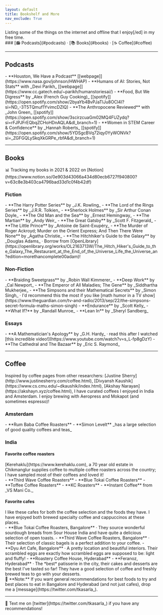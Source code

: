 ```yaml
---
layout: default
title: Bookshelf and More
nav_exclude: True
---
```


<div class="more-intro" markdown="1">
Listing some of the things on the internet and offline that I enjoy[/ed] in my free time.
</div>

<div class="more-navigation" markdown="1">
### [📻 Podcasts](#podcasts) · [📚 Books](#books) · [☕ Coffee](#coffee)
</div>

---

## Podcasts

<div class="content-list" markdown="1">
- **Houston, We Have a Podcast** [[webpage]](https://www.nasa.gov/johnson/HWHAP)
- **Humans of AI: Stories, Not Stats** with _Devi Parikh_ [[webpage]](https://www.cc.gatech.edu/~parikh/humanstoriesai/)
- **Food, But We Digress** by _Alex (French Guy Cooking)_ [[spotify]](https://open.spotify.com/show/2byaYb4BvPJaTIJu8OCl4I?si=ND_-3T5TQmuf1YvimcDZlQ)
- **The Anthropocene Reviewed** with _John Green_ [[spotify]](https://open.spotify.com/show/3scirzcuaGm02MQ4FUZydq?si=rFJPJFrEQbqZCHoHDnAQLA&dl_branch=1)
- **Women in STEM Career & Confidence** by _Hannah Roberts_ [[spotify]](https://open.spotify.com/show/5YDSgcBVq72iqy0YyWONVk?si=_ZGFGQLySkqXkGRPe_rbfA&dl_branch=1)
</div>

---

## Books

<div class="book-tracking" markdown="1">
📊 Tracking my books in 2021 & 2022 on [Notion](https://www.notion.so/0e903d43066a434d80ecb6727f940800?v=63c8e3b403ca4796bad33d1c0f4b42df)
</div>

### Fiction

<div class="content-list" markdown="1">
- **The Harry Potter Series** by _J.K. Rowling_
- **The Lord of the Rings Series** by _J.R.R. Tolkien_
- **Sherlock Holmes** by _Sir Arthur Conan Doyle_
- **The Old Man and the Sea** by _Ernest Hemingway_
- **The Martian** by _Andy Weir_
- **The Great Gatsby** by _Scott F. Fitzgerald_
- **The Little Prince** by _Antoine de Saint-Exupéry_
- **The Murder of Roger Ackroyd; Murder on the Orient Express; And Then There Were None** by _Agatha Christie_
- **The Hitchhiker's Guide to the Galaxy** by _Douglas Adams_ · Borrow from [OpenLibrary](https://openlibrary.org/works/OL2163713W/The_Hitch_Hiker's_Guide_to_the_Galaxy_The_Restaurant_at_the_End_of_the_Universe_Life_the_Universe_an?edition=morethancomplete00adam)!
</div>

### Non-Fiction

<div class="content-list" markdown="1">
- **Braiding Sweetgrass** by _Robin Wall Kimmerer_
- **Deep Work** by _Cal Newport_
- **The Emperor of All Maladies; The Gene** by _Siddhartha Mukherjee_
- **The Simpsons and their Mathematical Secrets** by _Simon Singh_ · I'd recommend this the most if you like [math humor in a TV show](https://www.theguardian.com/tv-and-radio/2013/sep/22/the-simpsons-secret-formula-maths-simon-singh)
- **Endurance** by _Scott Kelly_
- **What If?** by _Randall Munroe_
- **Lean In** by _Sheryl Sandberg_
</div>

### Essays

<div class="content-list" markdown="1">
- **A Mathematician's Apology** by _G.H. Hardy_ · read this after I watched [this incredible video!](https://www.youtube.com/watch?v=s_L-fp8gDzY)
- **The Cathedral and The Bazaar** by _Eric S. Raymond_
</div>

---

## Coffee

<div class="coffee-intro" markdown="1">
Inspired by coffee pages from other researchers: [Justine Sherry](http://www.justinesherry.com/coffee.html), [Divyansh Kaushik](https://www.cs.cmu.edu/~dkaushik/index.html), [Akshay Narayan](https://akshayn.xyz/coffee.html), I have curated coffees I enjoyed in India and Amsterdam. I enjoy brewing with Aeropress and Mokapot (and sometimes espresso)!
</div>

### Amsterdam

<div class="content-list" markdown="1">
- **Rum Baba Coffee Roasters**
- **Simon Levelt** _has a large selection of good quality coffees and teas_
</div>

### India

#### Favorite coffee roasters

<div class="coffee-highlight" markdown="1">
[Kerehaklu](https://www.kerehaklu.com), a 70 year old estate in Chikmanglur supplies coffee to multiple coffee roasters across the country; I have sampled most of their coffees and loved it!
</div>

<div class="content-list" markdown="1">
- **Third Wave Coffee Roasters**
- **Blue Tokai Coffee Roasters**
- **Toffee Coffee Roasters**
- **KC Roasters**
- **Instant Coffee** from _VS Mani Co._
</div>

#### Favorite cafes

<div class="cafe-intro" markdown="1">
I like these cafes for both the coffee selection and the foods they have. I have enjoyed both brewed specialty coffee and cappuccinos at these places.
</div>

<div class="content-list" markdown="1">
- **Blue Tokai Coffee Roasters, Bangalore** · They source wonderful sourdough breads from Sour House India and have quite a delicious selection of open toasts.
- **Third Wave Coffee Roasters, Bangalore** · Their selection of classic bagels is a perfect addition to your coffee.
- **Dyu Art Cafe, Bangalore** · A pretty location and beautiful interiors. Their scrambled eggs are exactly how scrambled eggs are supposed to be: light and fluffy!
- **Roastery Coffee House, Hyderabad**
- **Feranoz, Hyderabad** · The *best* patisserie in the city, their cakes and desserts are the best I've tasted so far! They have a good selection of coffee and freshly brewed teas to go with your desserts.
</div>

<div class="note" markdown="1">
📝 **Note:** If you want general recommendations for best foods to try and best places to eat in Bangalore and Hyderabad (and not just cafes), drop me a [message](https://twitter.com/tkasarla_).
</div>

---

<div class="contact-note" markdown="1">
💬 Text me on [twitter](https://twitter.com/tkasarla_) if you have any recommendations!
</div>
